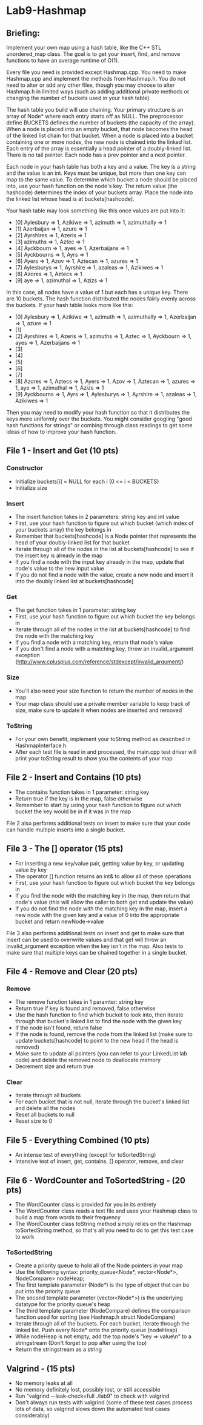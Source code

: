 # Lab9-Hashmap

## Briefing: 
Implement your own map using a hash table, like the C++ STL unordered\_map class. The goal is to get your insert, find, and remove functions to have an average runtime of O(1).

Every file you need is provided except Hashmap.cpp. You need to make Hashmap.cpp and implement the methods from Hashmap.h. You do not need to alter or add any other files, though you may choose to alter Hashmap.h in limited ways (such as adding additional private methods or changing the number of buckets used in your hash table).

The hash table you build will use chaining. Your primary structure is an array of Node\* where each entry starts off as NULL. The preprocessor define BUCKETS defines the number of buckets (the capacity of the array). When a node is placed into an empty bucket, that node becomes the head of the linked list chain for that bucket. When a node is placed into a bucket containing one or more nodes, the new node is chained into the linked list. Each entry of the array is essentially a head pointer of a doubly-linked list. There is no tail pointer. Each node has a prev pointer and a next pointer.

Each node in your hash table has both a key and a value. The key is a string and the value is an int. Keys must be unique, but more than one key can map to the same value. To determine which bucket a node should be placed into, use your hash function on the node's key. The return value (the hashcode) determines the index of your buckets array. Place the node into the linked list whose head is at buckets[hashcode].

Your hash table may look something like this once values are put into it:

* [0] Aylesbury => 1, Azikiwe => 1, azimuth => 1, azimuthally => 1
* [1] Azerbaijan => 1, azure => 1
* [2] Ayrshires => 1, Azeris => 1
* [3] azimuths => 1, Aztec => 1
* [4] Ayckbourn => 1, ayes => 1, Azerbaijans => 1
* [5] Ayckbourns => 1, Ayrs => 1
* [6] Ayers => 1, Azov => 1, Aztecan => 1, azures => 1
* [7] Aylesburys => 1, Ayrshire => 1, azaleas => 1, Azikiwes => 1
* [8] Azores => 1, Aztecs => 1
* [9] aye => 1, azimuthal => 1, Azizs => 1

In this case, all nodes have a value of 1 but each has a unique key. There are 10 buckets. The hash function distributed the nodes fairly evenly across the buckets. If your hash table looks more like this:

* [0] Aylesbury => 1, Azikiwe => 1, azimuth => 1, azimuthally => 1, Azerbaijan => 1, azure => 1
* [1]
* [2] Ayrshires => 1, Azeris => 1, azimuths => 1, Aztec => 1, Ayckbourn => 1, ayes => 1, Azerbaijans => 1
* [3]
* [4]
* [5]
* [6]
* [7]
* [8] Azores => 1, Aztecs => 1, Ayers => 1, Azov => 1, Aztecan => 1, azures => 1, aye => 1, azimuthal => 1, Azizs => 1
* [9] Ayckbourns => 1, Ayrs => 1, Aylesburys => 1, Ayrshire => 1, azaleas => 1, Azikiwes => 1

Then you may need to modify your hash function so that it distributes the keys more uniformly over the buckets. You might consider googling "good hash functions for strings" or combing through class readings to get some ideas of how to improve your hash function.

## File 1 - Insert and Get (10 pts)
### Constructor
* Initialize buckets[i] = NULL for each i (0 <= i < BUCKETS)
* Initialize size

### Insert
* The insert function takes in 2 parameters: string key and int value
* First, use your hash function to figure out which bucket (which index of your buckets array) the key belongs in
* Remember that buckets[hashcode] is a Node pointer that represents the head of your doubly-linked list for that bucket
* Iterate through all of the nodes in the list at buckets[hashcode] to see if the insert key is already in the map
* If you find a node with the input key already in the map, update that node's value to the new input value
* If you do not find a node with the value, create a new node and insert it into the doubly linked list at buckets[hashcode]

### Get
* The get function takes in 1 parameter: string key
* First, use your hash function to figure out which bucket the key belongs in
* Iterate through all of the nodes in the list at buckets[hashcode] to find the node with the matching key
* If you find a node with a matching key, return that node's value
* If you don't find a node with a matching key, throw an invalid\_argument exception (http://www.cplusplus.com/reference/stdexcept/invalid_argument/)

### Size
* You'll also need your size function to return the number of nodes in the map
* Your map class should use a private member variable to keep track of size, make sure to update it when nodes are inserted and removed

### ToString
* For your own benefit, implement your toString method as described in HashmapInterface.h
* After each test file is read in and processed, the main.cpp test driver will print your toString result to show you the contents of your map

## File 2 - Insert and Contains (10 pts)
* The contains function takes in 1 parameter: string key
* Return true if the key is in the map, false otherwise
* Remember to start by using your hash function to figure out which bucket the key would be in if it was in the map

File 2 also performs additional tests on insert to make sure that your code can handle multiple inserts into a single bucket.

## File 3 - The [] operator (15 pts)
* For inserting a new key/value pair, getting value by key, or updating value by key
* The operator [] function returns an int& to allow all of these operations
* First, use your hash function to figure out which bucket the key belongs in
* If you find the node with the matching key in the map, then return that node's value (this will allow the caller to both get and update the value)
* If you do not find the node with the matching key in the map, insert a new node with the given key and a value of 0 into the appropriate bucket and return newNode-\>value

File 3 also performs additional tests on insert and get to make sure that insert can be used to overwrite values and that get will throw an invalid\_argument exception when the key isn't in the map. Also tests to make sure that multiple keys can be chained together in a single bucket.

## File 4 - Remove and Clear (20 pts)
### Remove
* The remove function takes in 1 paramter: string key
* Return true if key is found and removed, false otherwise
* Use the hash function to find which bucket to look into, then iterate through that bucket's linked list to find the node with the given key
* If the node isn't found, return false
* If the node is found, remove the node from the linked list (make sure to update buckets[hashcode] to point to the new head if the head is removed)
* Make sure to update all pointers (you can refer to your LinkedList lab code) and delete the removed node to deallocate memory
* Decrement size and return true

### Clear
* Iterate through all buckets
* For each bucket that is not null, iterate through the bucket's linked list and delete all the nodes
* Reset all buckets to null
* Reset size to 0

## File 5 - Everything Combined (10 pts)
* An intense test of everything (except for toSortedString)
* Intensive test of insert, get, contains, [] operator, remove, and clear

## File 6 - WordCounter and ToSortedString - (20 pts)
* The WordCounter class is provided for you in its entirety
* The WordCounter class reads a text file and uses your Hashmap class to build a map from words to their frequency
* The WordCounter class toString method simply relies on the Hashmap toSortedString method, so that's all you need to do to get this test case to work

### ToSortedString
* Create a priority queue to hold all of the Node pointers in your map
* Use the following syntax: priority\_queue\<Node\*, vector\<Node\*\>, NodeCompare\> nodeHeap;
* The first template parameter (Node\*) is the type of object that can be put into the priority queue
* The second template parameter (vector\<Node\*\>) is the underlying datatype for the priority queue's heap
* The third template parameter (NodeCompare) defines the comparison function used for sorting (see Hashmap.h struct NodeCompare)
* Iterate through all of the buckets. For each bucket, iterate through the linked list. Push every Node\* onto the priority queue (nodeHeap)
* While nodeHeap is not empty, add the top node's "key => value\n" to a stringstream (Don't forget to pop after using the top)
* Return the stringstream as a string

## Valgrind - (15 pts)
* No memory leaks at all
* No memory definitely lost, possibly lost, or still accessible
* Run "valgrind --leak-check=full ./lab9" to check with valgrind
* Don't always run tests with valgrind (some of these test cases process lots of data, so valgrind slows down the automated test cases considerably)
